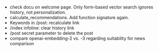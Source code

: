 - check docu on welcome page. Only form-based vector search ignores history, not personalization.
- calculate_recommendations. Add function signature again.
- Keywords in /post: recalculate link
- /index infoline: clear history link
- /post secret parameter to delete the post
- compare openai-embedding-2 vs. -3 regarding suitability for news comparison
